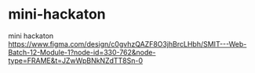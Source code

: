 # mini-hackaton
 mini hackaton
https://www.figma.com/design/c0gvhzQAZF8O3jhBrcLHbh/SMIT---Web-Batch-12-Module-1?node-id=330-762&node-type=FRAME&t=JZwWpBNkNZdTT8Sn-0